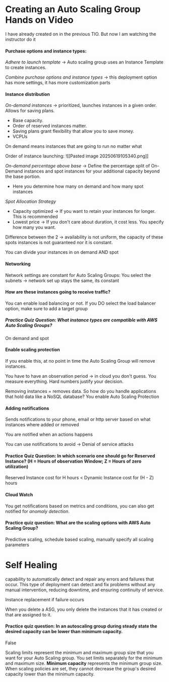 # Creating an Auto Scaling Group Hands on Video
I have already created on in the previous TIO. But now I am watching the instructor do it

#### Purchase options and instance types:

*Adhere to launch template* -> Auto scaling group uses an Instance Template to create instances. 

*Combine purchase options and instance types* -> this deployment option has more settings, it has more customization parts

#### Instance distribution
*On-demand instances* -> prioritized, launches instances in a given order. Allows for saving plans. 
- Base capacity.
- Order of reserved instances matter.
- Saving plans grant flexibility that allow you to save money. 
- VCPUs

On demand means instances that are going to run no matter what

Order of instance launching:
![[Pasted image 20250619105340.png]]

*On-demand percentage above base* -> Define the percentage split of On-Demand instances and spot instances for your additional capacity beyond the base portion. 
- Here you determine how many on demand and how many spot instances

*Spot Allocation Strategy*
- Capacity optimized -> If you want to retain your instances for longer. This is recommended 
- Lowest price -> If you don't care about duration, it cost less. You specify how many you want. 

Difference between the 2 -> availability is not uniform, the capacity of these spots instances is not guaranteed nor it is constant. 

You can divide your instances in on demand AND spot

#### Networking
Network settings are constant for Auto Scaling Groups:
You select the subnets -> network set up stays the same, its constant

#### How are these instances going to receive traffic?
You can enable load balancing or not. If you DO select the load balancer option, make sure to add a target group

##### Practice Quiz Question: What instance types are compatible with AWS Auto Scaling Groups?
On demand and spot 

#### Enable scaling protection
If you enable this, at no point in time the Auto Scaling Group will remove instances. 

You have to have an observation period -> in cloud you don't guess. You measure everything. Hard numbers justify your decision.

Removing instances = removes data. So how do you handle applications that hold data like a NoSQL database? You enable Auto Scaling Protection

#### Adding notifications
Sends notifications to your phone, email or http server based on what instances where added or removed 

You are notified when an actions happens

You can use notifications to avoid -> Denial of service attacks

#### Practice Quiz Question: In which scenario one should go for Reserved Instance? (H = Hours of observation Window; Z = Hours of zero utilization)
Reserved Instance cost for H hours < Dynamic Instance cost for (H - Z) hours

#### Cloud Watch
You get notifications based on metrics and conditions, you can also get notified for *anomaly detection*.

#### Practice quiz question: What are the scaling options with AWS Auto Scaling Group?
Predictive scaling, schedule based scaling, manually specify all scaling parameters 

# Self Healing
capability to automatically detect and repair any errors and failures that occur. This type of deployment can detect and fix problems without any manual intervention, reducing downtime, and ensuring continuity of service.

Instance replacement if failure occurs 

When you delete a ASG, you only delete the instances that it has created or that are assigned to it. 


#### Practice quiz question: In an autoscaling group during steady state the desired capacity can be lower than minimum capacity.
False

Scaling limits represent the minimum and maximum group size that you want for your Auto Scaling group. You set limits separately for the minimum and maximum size. **Minimum capacity** represents the minimum group size. When scaling policies are set, they cannot decrease the group's desired capacity lower than the minimum capacity.